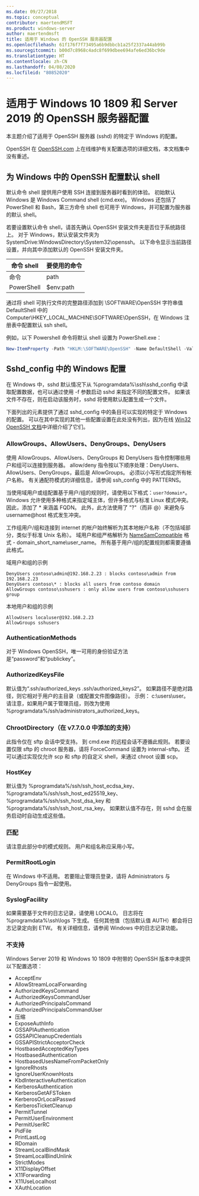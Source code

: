 ```yaml
---
ms.date: 09/27/2018
ms.topic: conceptual
contributor: maertendMSFT
ms.product: windows-server
author: maertendmsft
title: 适用于 Windows 的 OpenSSH 服务器配置
ms.openlocfilehash: 61f176f7f73495a6b9dbbcb1a25f2337a44ab99b
ms.sourcegitcommit: b00d7c8968c4adc8f699dbee694afe6ed36bc9de
ms.translationtype: HT
ms.contentlocale: zh-CN
ms.lasthandoff: 04/08/2020
ms.locfileid: "80852020"
---
```

# <a name="openssh-server-configuration-for-windows-10-1809-and-server-2019"></a>适用于 Windows 10 1809 和 Server 2019 的 OpenSSH 服务器配置

本主题介绍了适用于 OpenSSH 服务器 (sshd) 的特定于 Windows 的配置。 

OpenSSH 在 [OpenSSH.com](https://www.openssh.com/manual.html) 上在线维护有关配置选项的详细文档，本文档集中没有重述。 

## <a name="configuring-the-default-shell-for-openssh-in-windows"></a>为 Windows 中的 OpenSSH 配置默认 shell

默认命令 shell 提供用户使用 SSH 连接到服务器时看到的体验。 初始默认 Windows 是 Windows Command shell (cmd.exe)。 Windows 还包括了 PowerShell 和 Bash，第三方命令 shell 也可用于 Windows，并可配置为服务器的默认 shell。

若要设置默认命令 shell，请首先确认 OpenSSH 安装文件夹是否位于系统路径上。 对于 Windows，默认安装文件夹为 SystemDrive:WindowsDirectory\System32\openssh。 以下命令显示当前路径设置，并向其中添加默认的 OpenSSH 安装文件夹。 

命令 shell | 要使用的命令
------------- | -------------- 
命令 | path
PowerShell | $env:path

通过将 shell 可执行文件的完整路径添加到 \SOFTWARE\OpenSSH 字符串值 DefaultShell 中的 Computer\HKEY_LOCAL_MACHINE\SOFTWARE\OpenSSH，在 Windows 注册表中配置默认 ssh shell。 

例如，以下 Powershell 命令将默认 shell 设置为 PowerShell.exe：

```powershell
New-ItemProperty -Path "HKLM:\SOFTWARE\OpenSSH" -Name DefaultShell -Value "C:\Windows\System32\WindowsPowerShell\v1.0\powershell.exe" -PropertyType String -Force
```

## <a name="windows-configurations-in-sshd_config"></a>Sshd_config 中的 Windows 配置 

在 Windows 中，sshd 默认情况下从 %programdata%\ssh\sshd_config 中读取配置数据，也可以通过使用 -f 参数启动 sshd 来指定不同的配置文件。
如果该文件不存在，则在启动该服务时，sshd 将使用默认配置生成一个文件。

下面列出的元素提供了通过 sshd_config 中的条目可以实现的特定于 Windows 的配置。 可以在其中实现的其他一些配置设置在此处没有列出，因为在线 [Win32 OpenSSH 文档](https://github.com/powershell/win32-openssh/wiki)中详细介绍了它们。 


### <a name="allowgroups-allowusers-denygroups-denyusers"></a>AllowGroups、AllowUsers、DenyGroups、DenyUsers 

使用 AllowGroups、AllowUsers、DenyGroups 和 DenyUsers 指令控制哪些用户和组可以连接到服务器。 allow/deny 指令按以下顺序处理：DenyUsers、AllowUsers、DenyGroups，最后是 AllowGroups。 必须以小写形式指定所有帐户名称。 有关通配符模式的详细信息，请参阅 ssh_config 中的 PATTERNS。

当使用域用户或组配置基于用户/组的规则时，请使用以下格式：``` user?domain* ```。
Windows 允许使用多种格式来指定域主体，但许多格式与标准 Linux 模式冲突。 因此，添加了 * 来涵盖 FQDN。 此外，此方法使用了 "?"（而非 @）来避免与 username@host 格式发生冲突。 

工作组用户/组和连接到 internet 的帐户始终解析为其本地帐户名称（不包括域部分，类似于标准 Unix 名称）。 域用户和组严格解析为 [NameSamCompatible](https://docs.microsoft.com/windows/desktop/api/secext/ne-secext-extended_name_format) 格式 - domain_short_name\user_name。 所有基于用户/组的配置规则都需要遵循此格式。

域用户和组的示例 

```
DenyUsers contoso\admin@192.168.2.23 : blocks contoso\admin from 192.168.2.23
DenyUsers contoso\* : blocks all users from contoso domain
AllowGroups contoso\sshusers : only allow users from contoso\sshusers group
```

本地用户和组的示例 

```
AllowUsers localuser@192.168.2.23
AllowGroups sshusers
```

### <a name="authenticationmethods"></a>AuthenticationMethods 

对于 Windows OpenSSH，唯一可用的身份验证方法是“password”和“publickey”。

### <a name="authorizedkeysfile"></a>AuthorizedKeysFile 

默认值为“.ssh/authorized_keys .ssh/authorized_keys2”。 如果路径不是绝对路径，则它相对于用户的主目录（或配置文件图像路径）。 示例： c:\users\user。 请注意，如果用户属于管理员组，则改为使用 %programdata%/ssh/administrators_authorized_keys。

### <a name="chrootdirectory-support-added-in-v7700"></a>ChrootDirectory（在 v7.7.0.0 中添加的支持）

此指令仅在 sftp 会话中受支持。 到 cmd.exe 的远程会话不遵循此规则。 若要设置仅限 sftp 的 chroot 服务器，请将 ForceCommand 设置为 internal-sftp。 还可以通过实现仅允许 scp 和 sftp 的自定义 shell，来通过 chroot 设置 scp。

### <a name="hostkey"></a>HostKey

默认值为 %programdata%/ssh/ssh_host_ecdsa_key、%programdata%/ssh/ssh_host_ed25519_key、%programdata%/ssh/ssh_host_dsa_key 和 %programdata%/ssh/ssh_host_rsa_key。 如果默认值不存在，则 sshd 会在服务启动时自动生成这些值。

### <a name="match"></a>匹配

请注意此部分中的模式规则。 用户和组名称应采用小写。

### <a name="permitrootlogin"></a>PermitRootLogin

在 Windows 中不适用。 若要阻止管理员登录，请将 Administrators 与 DenyGroups 指令一起使用。

### <a name="syslogfacility"></a>SyslogFacility

如果需要基于文件的日志记录，请使用 LOCAL0。 日志将在 %programdata%\ssh\logs 下生成。
任何其他值（包括默认值 AUTH）都会将日志记录定向到 ETW。 有关详细信息，请参阅 Windows 中的日志记录功能。

### <a name="not-supported"></a>不支持 

Windows Server 2019 和 Windows 10 1809 中附带的 OpenSSH 版本中未提供以下配置选项：

* AcceptEnv
* AllowStreamLocalForwarding
* AuthorizedKeysCommand
* AuthorizedKeysCommandUser
* AuthorizedPrincipalsCommand
* AuthorizedPrincipalsCommandUser
* 压缩
* ExposeAuthInfo
* GSSAPIAuthentication
* GSSAPICleanupCredentials
* GSSAPIStrictAcceptorCheck
* HostbasedAcceptedKeyTypes
* HostbasedAuthentication
* HostbasedUsesNameFromPacketOnly
* IgnoreRhosts
* IgnoreUserKnownHosts
* KbdInteractiveAuthentication
* KerberosAuthentication
* KerberosGetAFSToken
* KerberosOrLocalPasswd
* KerberosTicketCleanup
* PermitTunnel
* PermitUserEnvironment
* PermitUserRC
* PidFile
* PrintLastLog
* RDomain
* StreamLocalBindMask
* StreamLocalBindUnlink
* StrictModes
* X11DisplayOffset
* X11Forwarding
* X11UseLocalhost
* XAuthLocation

